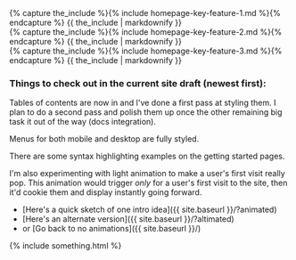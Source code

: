 <!-- This bit has to be html to achieve the 3 column layout -->
<div class="row row-gap-medium">
  <div class="col-sm-4">
    {% capture the_include %}{% include homepage-key-feature-1.md %}{% endcapture %}
    {{ the_include | markdownify }}
  </div>
  <div class="col-sm-4">
    {% capture the_include %}{% include homepage-key-feature-2.md %}{% endcapture %}
    {{ the_include | markdownify }}
  </div>
  <div class="col-sm-4">
    {% capture the_include %}{% include homepage-key-feature-3.md %}{% endcapture %}
    {{ the_include | markdownify }}
  </div>
</div>


### Things to check out in the current site draft (newest first):

Tables of contents are now in and I've done a first pass at styling them. I plan to do a second pass and polish them up once the other remaining big task it out of the way (docs integration).

Menus for both mobile and desktop are fully styled.

There are some syntax highlighting examples on the getting started pages.

I'm also experimenting with light animation to make a user's first visit really pop. This animation would trigger *only* for a user's first visit to the site, then it'd cookie them and display instantly going forward.

- [Here's a quick sketch of one intro idea]({{ site.baseurl }}/?animated)
- [Here's an alternate version]({{ site.baseurl }}/?altimated)
- or [Go back to no animations]({{ site.baseurl }}/)

{% include something.html %}

